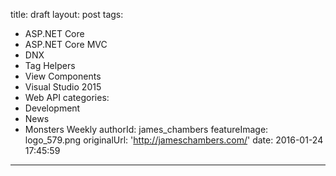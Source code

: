 title: draft
layout: post
tags:
  - ASP.NET Core
  - ASP.NET Core MVC
  - DNX
  - Tag Helpers
  - View Components
  - Visual Studio 2015
  - Web API
categories:
  - Development
  - News
  - Monsters Weekly
authorId: james_chambers
featureImage: logo_579.png
originalUrl: 'http://jameschambers.com/'
date: 2016-01-24 17:45:59
---

